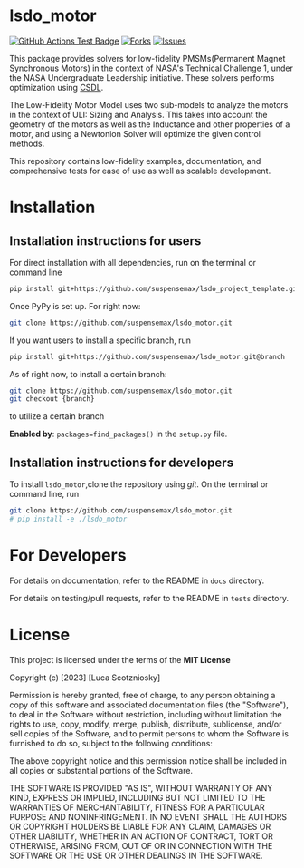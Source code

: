 # lsdo_motor

<!---
[![Python](https://img.shields.io/pypi/pyversions/lsdo_project_template)](https://img.shields.io/pypi/pyversions/lsdo_project_template)
[![Pypi](https://img.shields.io/pypi/v/lsdo_project_template)](https://pypi.org/project/lsdo_project_template/)
[![Coveralls Badge][13]][14]
[![PyPI version][10]][11]
[![PyPI Monthly Downloads][12]][11]
-->

[![GitHub Actions Test Badge](https://github.com/suspensemax/lsdo_motor/actions/workflows/actions.yml/badge.svg)](https://github.com/suspensemax/lsdo_motor/actions)
[![Forks](https://img.shields.io/github/forks/suspensemax/lsdo_motor.svg)](https://github.com/suspensemax/lsdo_motor/network)
[![Issues](https://img.shields.io/github/issues/suspensemax/lsdo_motor.svg)](https://github.com/suspensemax/lsdo_motor/issues)

This package provides solvers for low-fidelity PMSMs(Permanent Magnet Synchronous Motors) in the context of NASA's Technical Challenge 1, under the NASA Undergraduate Leadership initiative. These solvers performs optimization using [CSDL](!https://lsdolab.github.io/csdl/). 

The Low-Fidelity Motor Model uses two sub-models to analyze the motors in the context of ULI: Sizing and Analysis. This takes into account the geometry of the motors as well as the Inductance and other properties of a motor, and using a Newtonion Solver will optimize the given control methods.  

This repository contains low-fidelity examples, documentation, and comprehensive tests for ease of use as well as scalable development. 

# Installation

## Installation instructions for users
For direct installation with all dependencies, run on the terminal or command line
```sh
pip install git+https://github.com/suspensemax/lsdo_project_template.git
```
Once PyPy is set up. 
For right now: 
```sh
git clone https://github.com/suspensemax/lsdo_motor.git
```

If you want users to install a specific branch, run
```sh
pip install git+https://github.com/suspensemax/lsdo_motor.git@branch
```
As of right now, to install a certain branch: 
```sh
git clone https://github.com/suspensemax/lsdo_motor.git
git checkout {branch}
```
to utilize a certain branch

**Enabled by**: `packages=find_packages()` in the `setup.py` file.

## Installation instructions for developers
To install `lsdo_motor`,clone the repository using *git*.
On the terminal or command line, run
```sh
git clone https://github.com/suspensemax/lsdo_motor.git
# pip install -e ./lsdo_motor
```

# For Developers
For details on documentation, refer to the README in `docs` directory.

For details on testing/pull requests, refer to the README in `tests` directory.

# License
This project is licensed under the terms of the **MIT License**

Copyright (c) [2023] [Luca Scotzniosky]

Permission is hereby granted, free of charge, to any person obtaining a copy
of this software and associated documentation files (the "Software"), to deal
in the Software without restriction, including without limitation the rights
to use, copy, modify, merge, publish, distribute, sublicense, and/or sell
copies of the Software, and to permit persons to whom the Software is
furnished to do so, subject to the following conditions:

The above copyright notice and this permission notice shall be included in all
copies or substantial portions of the Software.

THE SOFTWARE IS PROVIDED "AS IS", WITHOUT WARRANTY OF ANY KIND, EXPRESS OR
IMPLIED, INCLUDING BUT NOT LIMITED TO THE WARRANTIES OF MERCHANTABILITY,
FITNESS FOR A PARTICULAR PURPOSE AND NONINFRINGEMENT. IN NO EVENT SHALL THE
AUTHORS OR COPYRIGHT HOLDERS BE LIABLE FOR ANY CLAIM, DAMAGES OR OTHER
LIABILITY, WHETHER IN AN ACTION OF CONTRACT, TORT OR OTHERWISE, ARISING FROM,
OUT OF OR IN CONNECTION WITH THE SOFTWARE OR THE USE OR OTHER DEALINGS IN THE
SOFTWARE.
